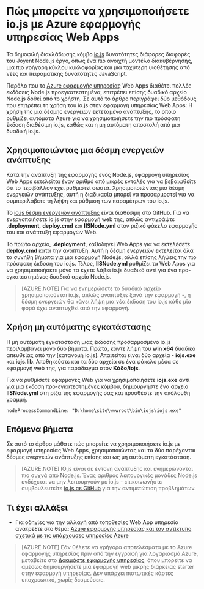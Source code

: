 <properties 
    pageTitle="Πώς μπορείτε να χρησιμοποιήσετε io.js με Azure εφαρμογής υπηρεσίας Web Apps" 
    description="Μάθετε πώς μπορείτε να χρησιμοποιήσετε μια εφαρμογή web στο Azure εφαρμογής υπηρεσίας με io.js." 
    services="app-service\web" 
    documentationCenter="nodejs" 
    authors="rmcmurray" 
    manager="wpickett" 
    editor=""/>

<tags 
    ms.service="app-service-web" 
    ms.workload="web" 
    ms.tgt_pltfrm="na" 
    ms.devlang="nodejs" 
    ms.topic="article" 
    ms.date="08/11/2016"
    ms.author="robmcm" />

# <a name="how-to-use-iojs-with-azure-app-service-web-apps"></a>Πώς μπορείτε να χρησιμοποιήσετε io.js με Azure εφαρμογής υπηρεσίας Web Apps

Τα δημοφιλή διακλάδωσης κόμβο [io.js] δυνατότητες διάφορες διαφορές του Joyent Node.js έργο, όπως ένα πιο ανοιχτή μοντέλο διακυβέρνησης, μια πιο γρήγορη κύκλου κυκλοφορίας και μια ταχύτερη υιοθέτησης από νέες και πειραματικής δυνατότητες JavaScript.

Παρόλο που το [Azure εφαρμογής υπηρεσίας](http://go.microsoft.com/fwlink/?LinkId=529714) Web Apps διαθέτει πολλές εκδόσεις Node.js προεγκατεστημένα, επιτρέπει επίσης δυαδικό αρχείο Node.js δοθεί από το χρήστη. Σε αυτό το άρθρο περιγράφει δύο μεθόδους που επιτρέπει τη χρήση του io.js στην εφαρμογή υπηρεσίας Web Apps: Η χρήση της μια δέσμης ενεργειών εκτεταμένο ανάπτυξης, το οποίο ρυθμίζει αυτόματα Azure για να χρησιμοποιήσετε την πιο πρόσφατη έκδοση διαθέσιμη io.js, καθώς και η μη αυτόματη αποστολή από μια δυαδική io.js. 

<a id="deploymentscript"></a>
## <a name="using-a-deployment-script"></a>Χρησιμοποιώντας μια δέσμη ενεργειών ανάπτυξης

Κατά την ανάπτυξη της εφαρμογής ενός Node.js, εφαρμογή υπηρεσίας Web Apps εκτελείται έναν αριθμό από μικρές εντολές για να βεβαιωθείτε ότι το περιβάλλον έχει ρυθμιστεί σωστά. Χρησιμοποιώντας μια δέσμη ενεργειών ανάπτυξης, αυτή η διαδικασία μπορεί να προσαρμοστεί για να συμπεριλάβετε τη λήψη και ρύθμιση των παραμέτρων του io.js.

Το [io.js δέσμη ενεργειών ανάπτυξης](https://github.com/felixrieseberg/iojs-azure) είναι διαθέσιμη στο GitHub. Για να ενεργοποιήσετε io.js στην εφαρμογή web της, απλώς αντιγράψτε **.deployment**, **deploy.cmd** και **IISNode.yml** στον ριζικό φάκελο εφαρμογής του και ανάπτυξη εφαρμογών Web.  

Το πρώτο αρχείο, **.deployment**, καθοδηγεί Web Apps για να εκτελέσετε **deploy.cmd** κατά την ανάπτυξη. Αυτή η δέσμη ενεργειών εκτελείται όλα τα συνήθη βήματα για μια εφαρμογή Node.js, αλλά επίσης λήψεις την πιο πρόσφατη έκδοση του io.js. Τέλος, **IISNode.yml** ρυθμίζει τα Web Apps για να χρησιμοποιήσετε μόνο τα έχετε λάβει io.js δυαδικό αντί για ένα προ-εγκατεστημένες δυαδικό αρχείο Node.js.

> [AZURE.NOTE] Για να ενημερώσετε το δυαδικό αρχείο χρησιμοποιούνται io.js, απλώς αναπτύξτε ξανά την εφαρμογή -, η δέσμη ενεργειών θα κάνει λήψη μια νέα έκδοση του io.js κάθε μία φορά έχει αναπτυχθεί από την εφαρμογή.

<a id="manualinstallation"></a>
## <a name="using-manual-installation"></a>Χρήση μη αυτόματης εγκατάστασης

Η μη αυτόματη εγκατάσταση μιας έκδοσης προσαρμοσμένο io.js περιλαμβάνει μόνο δύο βήματα. Πρώτα, κάντε λήψη του **win x64** δυαδικό απευθείας από την [κατανομή io.js]. Απαιτείται είναι δύο αρχεία - **iojs.exe** και **iojs.lib**. Αποθηκεύστε και τα δύο αρχεία σε ένα φάκελο μέσα σε εφαρμογή web της, για παράδειγμα στον **Κάδο/iojs**.

Για να ρυθμίσετε εφαρμογές Web για να χρησιμοποιήσετε **iojs.exe** αντί για μια έκδοση προ-εγκατεστημένες κόμβου, δημιουργήστε ένα αρχείο **IISNode.yml** στη ρίζα της εφαρμογής σας και προσθέστε την ακόλουθη γραμμή.

    nodeProcessCommandLine: "D:\home\site\wwwroot\bin\iojs\iojs.exe"

<a id="nextsteps"></a>
## <a name="next-steps"></a>Επόμενα βήματα

Σε αυτό το άρθρο μάθατε πώς μπορείτε να χρησιμοποιήσετε io.js με εφαρμογή υπηρεσίας Web Apps, χρησιμοποιώντας και τα δύο παρέχονται δέσμες ενεργειών ανάπτυξης επίσης και ως μη αυτόματη εγκατάσταση. 

> [AZURE.NOTE] IO.js είναι σε έντονη ανάπτυξης και ενημερώνονται πιο συχνά από Node.js. Ένας αριθμός λειτουργικές μονάδες Node.js ενδέχεται να μην λειτουργούν με io.js - επικοινωνήστε συμβουλευτείτε [io.js σε GitHub] για την αντιμετώπιση προβλημάτων.

## <a name="whats-changed"></a>Τι έχει αλλάξει
* Για οδηγίες για την αλλαγή από τοποθεσίες Web App υπηρεσία ανατρέξτε στο θέμα: [Azure εφαρμογής υπηρεσίας και τον αντίκτυπο σχετικά με τις υπάρχουσες υπηρεσίες Azure](http://go.microsoft.com/fwlink/?LinkId=529714)

>[AZURE.NOTE] Εάν θέλετε να γρήγορα αποτελέσματα με το Azure εφαρμογής υπηρεσίας πριν από την εγγραφή για λογαριασμό Azure, μεταβείτε στο [Δοκιμάστε εφαρμογής υπηρεσίας](http://go.microsoft.com/fwlink/?LinkId=523751), όπου μπορείτε να αμέσως δημιουργήσετε μια εφαρμογή web μικρής διάρκειας starter στην εφαρμογή υπηρεσίας. Δεν υπάρχει πιστωτικές κάρτες υποχρεωτικό, χωρίς δεσμεύσεις.

[IO.js]: https://iojs.org
[IO.js διανομής]: https://iojs.org/dist/
[IO.js σε GitHub]: https://github.com/iojs/io.js
[io.js Deployment Script]: https://github.com/felixrieseberg/iojs-azure
 